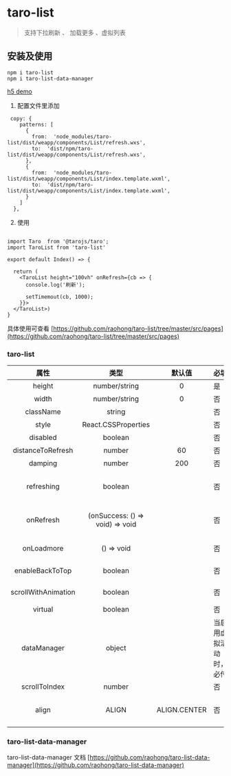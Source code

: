 # taro-list

> 支持下拉刷新 、 加载更多 、虚拟列表

## 安装及使用

```
npm i taro-list
npm i taro-list-data-manager

```

[h5 demo](https://raohong.github.io/taro-list-demo/dist/index.html)

1. 配置文件里添加

```
 copy: {
    patterns: [
      {
        from:  'node_modules/taro-list/dist/weapp/components/List/refresh.wxs',
        to:  'dist/npm/taro-list/dist/weapp/components/List/refresh.wxs',
      },
      {
        from:  'node_modules/taro-list/dist/weapp/components/List/index.template.wxml',
        to:  'dist/npm/taro-list/dist/weapp/components/List/index.template.wxml',
      }
    ]
  },
```

2. 使用

```tsx

import Taro  from '@tarojs/taro';
import TaroList from 'taro-list'

export default Index() => {

  return (
    <TaroList height="100vh" onRefresh={cb => {
      console.log('刷新');

      setTimemout(cb, 1000);
    }}>
  </TaroList>)
}

```

具体使用可查看 [https://github.com/raohong/taro-list/tree/master/src/pages](https://github.com/raohong/taro-list/tree/master/src/pages)

### taro-list

|        属性         |              类型               |    默认值    | 必填                    | 说明                                          |
| :-----------------: | :-----------------------------: | :----------: | ----------------------- | --------------------------------------------- |
|       height        |          number/string          |      0       | 是                      | 组件高度，支持 css                            |
|        width        |          number/string          |      0       | 否                      | 组件宽度，支持 css                            |
|      className      |             string              |              | 否                      | 容器类名                                      |
|        style        |       React.CSSProperties       |              | 否                      | 容器样式                                      |
|      disabled       |             boolean             |              | 否                      | 禁用下拉刷新                                  |
|  distanceToRefresh  |             number              |      60      | 否                      | 刷新距离                                      |
|       damping       |             number              |     200      | 否                      | 最大下拉距离                                  |
|     refreshing      |             boolean             |              | 否                      | 是否处于刷新状态 （最大刷新时间 10s）         |
|      onRefresh      | (onSuccess: () => void) => void |              | 否                      | 刷新回调函数，参数 onSuccess 调用结束刷新状态 |
|     onLoadmore      |           () => void            |              | 否                      | 下拉加载更多回调函数                          |
|   enableBackToTop   |             boolean             |              | 否                      | 参考 ScrollView enableBackToTop               |
| scrollWithAnimation |             boolean             |              | 否                      | 参考 ScrollView scrollWithAnimation           |
|       virtual       |             boolean             |              | 否                      | 是否启用虚拟滚动                              |
|     dataManager     |             object              |              | 当启用虚拟滚动时， 必传 | VirtualList Data Manager                      |
|    scrollToIndex    |             number              |              | 否                      | 容器滚动 item index                           |
|        align        |              ALIGN              | ALIGN.CENTER | 否                      | 设置 scrollToIndex 滚动时滚动值对其方式       |

### taro-list-data-manager

taro-list-data-manager 文档 [https://github.com/raohong/taro-list-data-manager](https://github.com/raohong/taro-list-data-manager)
